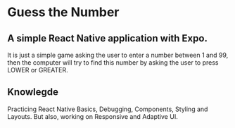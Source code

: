 # Guess the Number

## A simple React Native application with Expo.

It is just a simple game asking the user to enter a number between 1 and 99, then the computer will try to find this number by asking the user to press LOWER or GREATER.

## Knowlegde

Practicing React Native Basics, Debugging, Components, Styling and Layouts. But also, working on Responsive and Adaptive UI.
